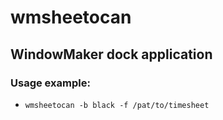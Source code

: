 wmsheetocan
=========

## WindowMaker dock application

### Usage example:

* `wmsheetocan -b black -f /pat/to/timesheet`
